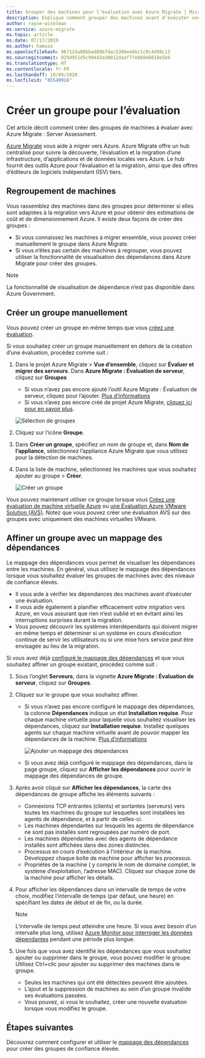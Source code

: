 ```yaml
---
title: Grouper des machines pour l’évaluation avec Azure Migrate | Microsoft Docs
description: Explique comment grouper des machines avant d’exécuter une évaluation avec le service Azure Migrate.
author: rayne-wiselman
ms.service: azure-migrate
ms.topic: article
ms.date: 07/17/2019
ms.author: hamusa
ms.openlocfilehash: 867124a08bbad88b7dac5386ee6bc1c9c4d99c12
ms.sourcegitcommit: 829d951d5c90442a38012daaf77e86046018e5b9
ms.translationtype: HT
ms.contentlocale: fr-FR
ms.lasthandoff: 10/09/2020
ms.locfileid: "85549916"
---
```

# <a name="create-a-group-for-assessment"></a>Créer un groupe pour l’évaluation

Cet article décrit comment créer des groupes de machines à évaluer avec Azure Migrate : Server Assessment.

[Azure Migrate](migrate-services-overview.md) vous aide à migrer vers Azure. Azure Migrate offre un hub centralisé pour suivre la découverte, l’évaluation et la migration d’une infrastructure, d’applications et de données locales vers Azure. Le hub fournit des outils Azure pour l’évaluation et la migration, ainsi que des offres d’éditeurs de logiciels indépendant (ISV) tiers. 

## <a name="grouping-machines"></a>Regroupement de machines

Vous rassemblez des machines dans des groupes pour déterminer si elles sont adaptées à la migration vers Azure et pour obtenir des estimations de coût et de dimensionnement Azure. Il existe deux façons de créer des groupes :

- Si vous connaissez les machines à migrer ensemble, vous pouvez créer manuellement le groupe dans Azure Migrate.
- Si vous n’êtes pas certain des machines à regrouper, vous pouvez utiliser la fonctionnalité de visualisation des dépendances dans Azure Migrate pour créer des groupes. 

> [!NOTE]
> La fonctionnalité de visualisation de dépendance n’est pas disponible dans Azure Government.

## <a name="create-a-group-manually"></a>Créer un groupe manuellement

Vous pouvez créer un groupe en même temps que vous [créez une évaluation](how-to-create-assessment.md).

Si vous souhaitez créer un groupe manuellement en dehors de la création d’une évaluation, procédez comme suit :

1. Dans le projet Azure Migrate > **Vue d’ensemble**, cliquez sur **Évaluer et migrer des serveurs**. Dans **Azure Migrate : Évaluation de serveur**, cliquez sur **Groupes**
    - Si vous n’avez pas encore ajouté l’outil Azure Migrate : Évaluation de serveur, cliquez pour l’ajouter. [Plus d’informations](how-to-assess.md)
    - Si vous n’avez pas encore créé de projet Azure Migrate, [cliquez ici pour en savoir plus](how-to-add-tool-first-time.md).

    ![Sélection de groupes](./media/how-to-create-a-group/select-groups.png)

2. Cliquez sur l’icône **Groupe**.
3. Dans **Créer un groupe**, spécifiez un nom de groupe et, dans **Nom de l’appliance**, sélectionnez l’appliance Azure Migrate que vous utilisez pour la détection de machines.
4. Dans la liste de machine, sélectionnez les machines que vous souhaitez ajouter au groupe > **Créer**.

    ![Créer un groupe](./media/how-to-create-a-group/create-group.png)

Vous pouvez maintenant utiliser ce groupe lorsque vous [Créez une évaluation de machine virtuelle Azure](how-to-create-assessment.md) ou [une Évaluation Azure VMware Solution (AVS)](how-to-create-azure-vmware-solution-assessment.md). Notez que vous pouvez créer une évaluation AVS sur des groupes avec uniquement des machines virtuelles VMware. 

## <a name="refine-a-group-with-dependency-mapping"></a>Affiner un groupe avec un mappage des dépendances

Le mappage des dépendances vous permet de visualiser les dépendances entre les machines. En général, vous utilisez le mappage des dépendances lorsque vous souhaitez évaluer les groupes de machines avec des niveaux de confiance élevés.
- Il vous aide à vérifier les dépendances des machines avant d’exécuter une évaluation. 
- Il vous aide également à planifier efficacement votre migration vers Azure, en vous assurant que rien n’est oublié et en évitant ainsi les interruptions surprises durant la migration.
- Vous pouvez découvrir les systèmes interdépendants qui doivent migrer en même temps et déterminer si un système en cours d’exécution continue de servir les utilisateurs ou si une mise hors service peut être envisagée au lieu de la migration.

Si vous avez déjà [configuré le mappage des dépendances](how-to-create-group-machine-dependencies.md) et que vous souhaitez affiner un groupe existant, procédez comme suit :

1. Sous l’onglet **Serveurs**, dans la vignette **Azure Migrate : Évaluation de serveur**, cliquez sur **Groupes**.
2. Cliquez sur le groupe que vous souhaitez affiner.
    - Si vous n’avez pas encore configuré le mappage des dépendances, la colonne **Dépendances** indique un état **Installation requise**. Pour chaque machine virtuelle pour laquelle vous souhaitez visualiser les dépendances, cliquez sur **Installation requise**. Installez quelques agents sur chaque machine virtuelle avant de pouvoir mapper les dépendances de la machine. [Plus d’informations](how-to-create-group-machine-dependencies.md)

        ![Ajouter un mappage des dépendances](./media/how-to-create-a-group/add-dependency-mapping.png)

    - Si vous avez déjà configuré le mappage des dépendances, dans la page groupe, cliquez sur **Afficher les dépendances** pour ouvrir le mappage des dépendances de groupe.

3. Après avoir cliqué sur **Afficher les dépendances**, la carte des dépendances de groupe affiche les éléments suivants :

    - Connexions TCP entrantes (clients) et sortantes (serveurs) vers toutes les machines du groupe sur lesquelles sont installées les agents de dépendance, et à partir de celles-ci.
    - Les machines dépendantes sur lesquels les agents de dépendance ne sont pas installés sont regroupées par numéro de port.
    - Les machines dépendantes avec des agents de dépendance installés sont affichées dans des zones distinctes.
    - Processus en cours d’exécution à l’intérieur de la machine. Développez chaque boîte de machine pour afficher les processus.
    - Propriétés de la machine ( y compris le nom de domaine complet, le système d’exploitation, l’adresse MAC). Cliquez sur chaque zone de la machine pour afficher les détails.

4. Pour afficher les dépendances dans un intervalle de temps de votre choix, modifiez l’intervalle de temps (par défaut, une heure) en spécifiant les dates de début et de fin, ou la durée.

    > [!NOTE]
    > L’intervalle de temps peut atteindre une heure. Si vous avez besoin d’un intervalle plus long, utilisez [Azure Monitor pour interroger les données dépendantes](how-to-create-group-machine-dependencies.md) pendant une période plus longue.

5. Une fois que vous avez identifié les dépendances que vous souhaitez ajouter ou supprimer dans le groupe, vous pouvez modifier le groupe. Utilisez Ctrl+clic pour ajouter ou supprimer des machines dans le groupe.

    - Seules les machines qui ont été détectées peuvent être ajoutées.
    - L’ajout et la suppression de machines au sein d’un groupe invalide ses évaluations passées.
    - Vous pouvez, si vous le souhaitez, créer une nouvelle évaluation lorsque vous modifiez le groupe.


## <a name="next-steps"></a>Étapes suivantes

Découvrez comment configurer et utiliser le [mappage des dépendances](how-to-create-group-machine-dependencies.md) pour créer des groupes de confiance élevée.

